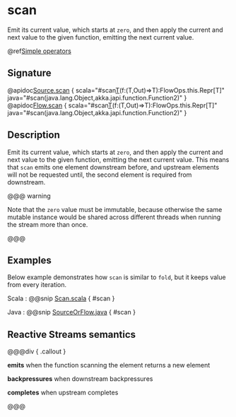 # scan

Emit its current value, which starts at `zero`, and then apply the current and next value to the given function, emitting the next current value.

@ref[Simple operators](../index.md#simple-operators)

## Signature

@apidoc[Source.scan](Source) { scala="#scan[T](zero:T)(f:(T,Out)=&gt;T):FlowOps.this.Repr[T]" java="#scan(java.lang.Object,akka.japi.function.Function2)" }
@apidoc[Flow.scan](Flow) { scala="#scan[T](zero:T)(f:(T,Out)=&gt;T):FlowOps.this.Repr[T]" java="#scan(java.lang.Object,akka.japi.function.Function2)" }


## Description

Emit its current value, which starts at `zero`, and then apply the current and next value to the given function,
emitting the next current value. This means that `scan` emits one element downstream before, and upstream elements
will not be requested until, the second element is required from downstream.

@@@ warning

Note that the `zero` value must be immutable, because otherwise
the same mutable instance would be shared across different threads
when running the stream more than once.

@@@

## Examples

Below example demonstrates how `scan` is similar to `fold`, but it keeps value from every iteration.

Scala
:  @@snip [Scan.scala](/gemini-docs/src/test/scala/docs/stream/operators/sourceorflow/Scan.scala) { #scan }

Java
:  @@snip [SourceOrFlow.java](/gemini-docs/src/test/java/jdocs/stream/operators/SourceOrFlow.java) { #scan }

## Reactive Streams semantics

@@@div { .callout }

**emits** when the function scanning the element returns a new element

**backpressures** when downstream backpressures

**completes** when upstream completes

@@@
